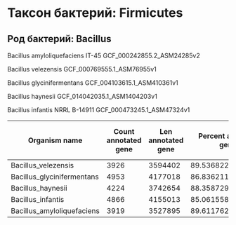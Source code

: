 # Таксон бактерий: Firmicutes 

## Род бактерий: Bacillus

Bacillus amyloliquefaciens IT-45 GCF_000242855.2_ASM24285v2

Bacillus velezensis GCF_000769555.1_ASM76955v1

Bacillus glycinifermentans GCF_004103615.1_ASM410361v1

Bacillus haynesii GCF_014042035.1_ASM1404203v1

Bacillus infantis NRRL B-14911 GCF_000473245.1_ASM47324v1

|Organism name|Count annotated gene|Len annotated gene|Percent annotate gene|Count Z-DNA region\(without filters)|Count Z-DNA region\(with filters)|Summary len Z-DNA region|
|---|---|---|---|---|---|---|
|Bacillus\_velezensis|3926|3594402|89\.53682207231893|4006002|8714|84236|
|Bacillus\_glycinifermentans|4953|4177018|86\.83621102210166|4744953|7667|73082|
|Bacillus\_haynesii|4224|3742654|88\.3587294714583|4235749|6437|61206|
|Bacillus\_infantis|4866|4155013|85\.0615583761011|0|0|0|
|Bacillus\_amyloliquefaciens|3919|3527895|89\.61176224946442|0|0|0|
